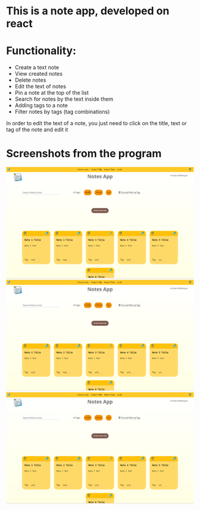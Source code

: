 # This is a note app, developed on react

# Functionality:
- Create a text note
- View created notes
- Delete notes
- Edit the text of notes
- Pin a note at the top of the list
- Search for notes by the text inside them
- Adding tags to a note
- Filter notes by tags (tag combinations)

In order to edit the text of a note, you just need to click on the title, text or tag of the note and edit it

# Screenshots from the program

![image1](https://github.com/arshak0/react-note-app/blob/main/public/screenshots%20from%20app/Screenshot_1.png)
![image2](https://github.com/arshak0/react-note-app/blob/main/public/screenshots%20from%20app/Screenshot_1.png)
![image3](https://github.com/arshak0/react-note-app/blob/main/public/screenshots%20from%20app/Screenshot_1.png)
